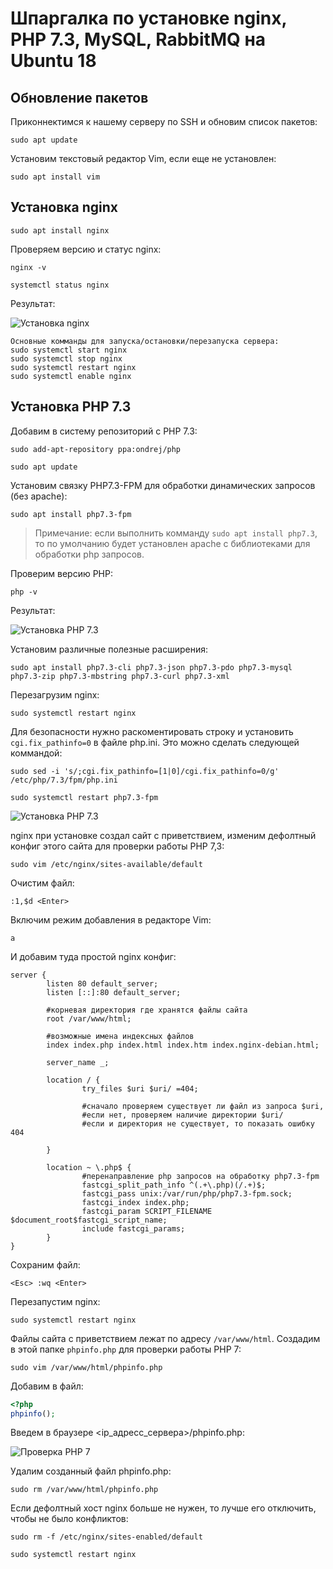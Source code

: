 # Шпаргалка по установке nginx, PHP 7.3, MySQL, RabbitMQ на Ubuntu 18

## Обновление пакетов

Приконнектимся к нашему серверу по SSH и обновим список пакетов:

```
sudo apt update
```

Установим текстовый редактор Vim, если еще не установлен:

```
sudo apt install vim
```


## Установка nginx

```
sudo apt install nginx
```

Проверяем версию и статус nginx:

```
nginx -v
```

```
systemctl status nginx
```

Результат:

![Установка nginx](2.jpg "Установка nginx")

```vim
Основные комманды для запуска/остановки/перезапуска сервера:
sudo systemctl start nginx
sudo systemctl stop nginx
sudo systemctl restart nginx 
sudo systemctl enable nginx
```

## Установка PHP 7.3

Добавим в систему репозиторий с PHP 7.3:

```
sudo add-apt-repository ppa:ondrej/php
```

```
sudo apt update
```

Установим связку PHP7.3-FPM для обработки динамических запросов (без apache):

```
sudo apt install php7.3-fpm
```

> Примечание: если выполнить комманду `sudo apt install php7.3`, то по умолчанию будет установлен apache c библиотеками для обработки php запросов.

Проверим версию PHP:

```
php -v
```

Результат:

![Установка PHP 7.3](3.jpg "Установка PHP 7.3")

Установим различные полезные расширения:

```
sudo apt install php7.3-cli php7.3-json php7.3-pdo php7.3-mysql php7.3-zip php7.3-mbstring php7.3-curl php7.3-xml 
```

Перезагрузим nginx:

```
sudo systemctl restart nginx
```

Для безопасности нужно раскоментировать строку и установить `cgi.fix_pathinfo=0` в файле php.ini.
Это можно сделать следующей коммандой:

```
sudo sed -i 's/;cgi.fix_pathinfo=[1|0]/cgi.fix_pathinfo=0/g' /etc/php/7.3/fpm/php.ini
```

```
sudo systemctl restart php7.3-fpm
```

![Установка PHP 7.3](4.jpg "Установка PHP 7.3")


nginx при установке создал сайт с приветствием, изменим дефолтный конфиг этого сайта для проверки работы PHP 7,3:

```
sudo vim /etc/nginx/sites-available/default
```

Очистим файл:

```vim
:1,$d <Enter>
```

Включим режим добавления в редакторе Vim:

```vim
a
```

И добавим туда простой nginx конфиг:

```nginxconf
server {
        listen 80 default_server;
        listen [::]:80 default_server;

		#корневая директория где хранятся файлы сайта
        root /var/www/html; 

		#возможные имена индексных файлов
        index index.php index.html index.htm index.nginx-debian.html;

        server_name _;

        location / {
				try_files $uri $uri/ =404;
				
				#сначало проверяем существует ли файл из запроса $uri,
				#если нет, проверяем наличие директории $uri/ 
				#если и директория не существует, то показать ошибку 404
                
        }

        location ~ \.php$ {
				#перенаправление php запросов на обработку php7.3-fpm				
                fastcgi_split_path_info ^(.+\.php)(/.+)$;
                fastcgi_pass unix:/var/run/php/php7.3-fpm.sock; 
                fastcgi_index index.php;
                fastcgi_param SCRIPT_FILENAME $document_root$fastcgi_script_name;
                include fastcgi_params;
        }
}
```

Сохраним файл:

```vim
<Esc> :wq <Enter>
```

Перезапустим nginx:	

```
sudo systemctl restart nginx
```

Файлы сайта с приветствием лежат по адресу `/var/www/html`. Создадим в этой папке `phpinfo.php` для проверки работы PHP 7:

```
sudo vim /var/www/html/phpinfo.php
```

Добавим в файл:

```php
<?php
phpinfo();
```

Введем в браузере <ip_адресс_сервера>/phpinfo.php:

![Проверка PHP 7](5.jpg "Проверка PHP 7")

Удалим созданный файл phpinfo.php:

```
sudo rm /var/www/html/phpinfo.php
```

Если дефолтный хост nginx больше не нужен, то лучше его отключить, чтобы не было конфликтов:

```
sudo rm -f /etc/nginx/sites-enabled/default  
```

```
sudo systemctl restart nginx
```